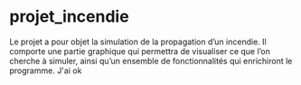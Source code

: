 # projet_incendie
Le projet a pour objet la simulation de la propagation d’un incendie. Il comporte une partie graphique qui permettra de visualiser ce que l’on cherche à simuler, ainsi qu’un ensemble de fonctionnalités qui enrichiront le programme.
J'ai ok
